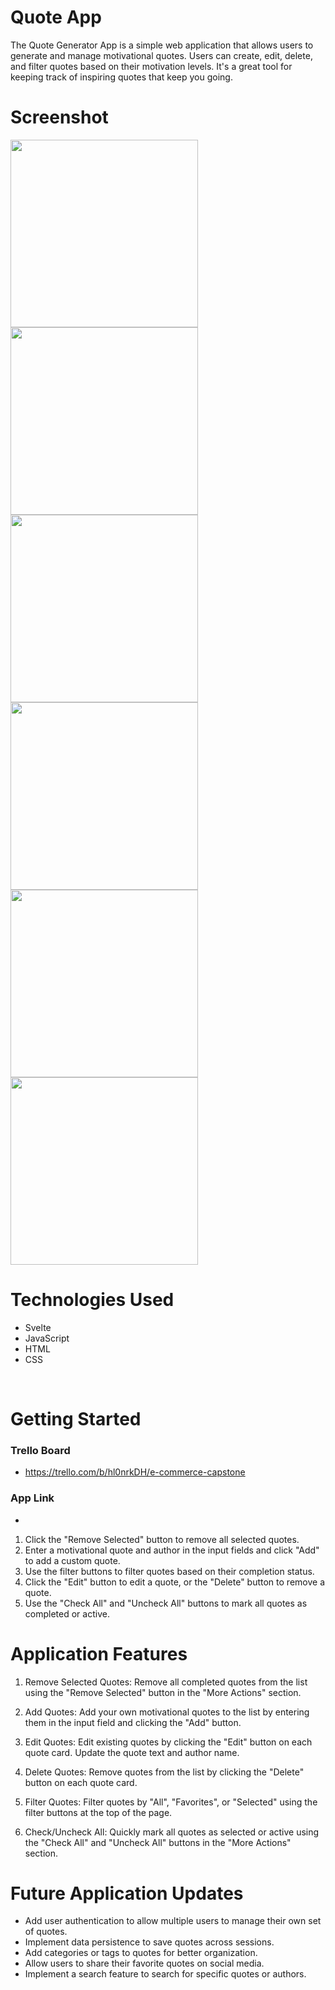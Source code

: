 # Quote App

The Quote Generator App is a simple web application that allows users to generate and manage motivational quotes. Users can create, edit, delete, and filter quotes based on their motivation levels. It's a great tool for keeping track of inspiring quotes that keep you going.

# Screenshot
<img src="./public/img/Screenshot 2023-10-05 at 2.08.58 AM.png" height="300px">
<img src="./public/img/Screenshot 2023-10-05 at 2.09.20 AM.png" height="300px">
<img src="./public/img/Screenshot 2023-10-05 at 2.59.04 AM.png" height="300px">
<img src="./public/img/Screenshot 2023-10-05 at 2.59.14 AM.png" height="300px">
<img src="./public/img/Screenshot 2023-10-05 at 2.59.50 AM.png" height="300px">
<img src="./public/img/Screenshot 2023-10-05 at 3.00.30 AM.png" height="300px">

# Technologies Used

- Svelte
- JavaScript
- HTML
- CSS
<br>


# Getting Started

### Trello Board
- https://trello.com/b/hl0nrkDH/e-commerce-capstone
### App Link
- 
1. Click the "Remove Selected" button to remove all selected quotes.
2. Enter a motivational quote and author in the input fields and click "Add" to add a custom quote.
3. Use the filter buttons to filter quotes based on their completion status.
4. Click the "Edit" button to edit a quote, or the "Delete" button to remove a quote.
5. Use the "Check All" and "Uncheck All" buttons to mark all quotes as completed or active.


# Application Features
1. Remove Selected Quotes: Remove all completed quotes from the list using the "Remove Selected" button in the "More Actions" section.

2. Add Quotes: Add your own motivational quotes to the list by entering them in the input field and clicking the "Add" button.

3. Edit Quotes: Edit existing quotes by clicking the "Edit" button on each quote card. Update the quote text and author name.

4. Delete Quotes: Remove quotes from the list by clicking the "Delete" button on each quote card.

5. Filter Quotes: Filter quotes by "All", "Favorites", or "Selected" using the filter buttons at the top of the page.

6. Check/Uncheck All: Quickly mark all quotes as selected or active using the "Check All" and "Uncheck All" buttons in the "More Actions" section.


# Future Application Updates

- Add user authentication to allow multiple users to manage their own set of quotes.
- Implement data persistence to save quotes across sessions.
- Add categories or tags to quotes for better organization.
- Allow users to share their favorite quotes on social media.
- Implement a search feature to search for specific quotes or authors.